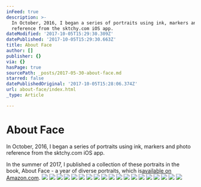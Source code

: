 ```yaml
---
inFeed: true
description: >-
  In October, 2016, I began a series of portraits using ink, markers and photo
  reference from the sktchy.com iOS app.
dateModified: '2017-10-05T15:29:30.309Z'
datePublished: '2017-10-05T15:29:30.663Z'
title: About Face
author: []
publisher: {}
via: {}
hasPage: true
sourcePath: _posts/2017-05-30-about-face.md
starred: false
datePublishedOriginal: '2017-10-05T15:28:06.374Z'
url: about-face/index.html
_type: Article

---
```

# About Face

In October, 2016, I began a series of portraits using ink, markers and photo reference from the sktchy.com iOS app.

In the summer of 2017, I published a collection of these portraits in the book, About Face - a year of diverse portraits, which is[available on Amazon.com][0].
![](https://s3-us-west-2.amazonaws.com/the-grid-img/p/bbec96225452e219a4ea3b775341c9690da49b25.jpg)
![](https://the-grid-user-content.s3-us-west-2.amazonaws.com/eaf1fcb9-0d11-4823-b1d7-2ad7db227b2b.jpg)
![](https://the-grid-user-content.s3-us-west-2.amazonaws.com/77780a58-aa3f-4f9f-9975-3d0fc0d942a6.jpg)
![](https://the-grid-user-content.s3-us-west-2.amazonaws.com/0250a5a8-1b96-4f25-b86d-770c960b437c.jpg)
![](https://the-grid-user-content.s3-us-west-2.amazonaws.com/f3dd8b29-266e-4ba8-aa88-d8d10d87b3a1.jpg)
![](https://s3-us-west-2.amazonaws.com/the-grid-img/p/cca9ac31baf95119a30153a3608e3e4a833e1ec5.jpg)
![](https://the-grid-user-content.s3-us-west-2.amazonaws.com/042f2738-54b2-4f62-abb1-dcb8fc7cc152.jpg)
![](https://the-grid-user-content.s3-us-west-2.amazonaws.com/7943c448-3eff-4e2d-bb42-cda6fa8a0ce9.jpg)
![](https://s3-us-west-2.amazonaws.com/the-grid-img/p/4b856a135003adc238e07185cc68138534aea5f5.jpg)
![](https://the-grid-user-content.s3-us-west-2.amazonaws.com/7a0c77ed-1109-4cf3-90bd-1b8f8f9ccab4.jpg)
![](https://s3-us-west-2.amazonaws.com/the-grid-img/p/eafa86cecebf1c671c6c30c07505ee195d3b62cf.png)
![](https://the-grid-user-content.s3-us-west-2.amazonaws.com/0f28c54b-f758-427d-8eee-22a6a601aeb5.jpg)
![](https://the-grid-user-content.s3-us-west-2.amazonaws.com/4886a799-7074-4436-b2e2-273fbd46341f.jpg)
![](https://the-grid-user-content.s3-us-west-2.amazonaws.com/166e1866-e1cf-4e6f-a9d5-7edac2403740.png)
![](https://the-grid-user-content.s3-us-west-2.amazonaws.com/82919a49-b128-43cb-a955-c555c8787102.png)
![](https://the-grid-user-content.s3-us-west-2.amazonaws.com/8311897e-8298-455e-af0e-0794e6ba1336.jpg)
![](https://s3-us-west-2.amazonaws.com/the-grid-img/p/a325ac83e0d3535be528aeaf92c8a80513c12c6d.png)
![](https://the-grid-user-content.s3-us-west-2.amazonaws.com/bd7889e2-5637-4bc9-97a6-94246d059174.png)
![](https://the-grid-user-content.s3-us-west-2.amazonaws.com/faf8dc92-5847-4f13-8601-5e585a4042af.jpg)

[0]: https://www.amazon.com/About-Face-year-diverse-portraits/dp/1974167402/quixotica "Buy About Face!"
